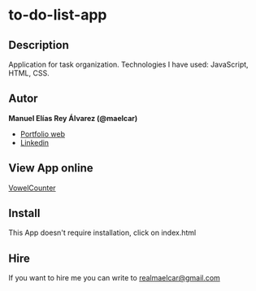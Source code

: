 # to-do-list-app

## Description
Application for task organization. Technologies I have used: JavaScript, HTML, CSS.


## Autor
**Manuel Elías Rey Álvarez (@maelcar)**

* [Portfolio web]()
* [Linkedin]()

## View App online
[VowelCounter]()



## Install
This App doesn't require installation, click on index.html


## Hire
If you want to hire me you can write to realmaelcar@gmail.com
